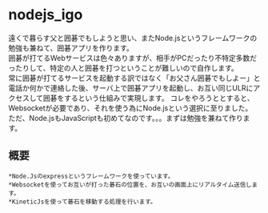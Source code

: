 nodejs_igo
==========

遠くで暮らす父と囲碁でもしようと思い、またNode.jsというフレームワークの勉強も兼ねて、囲碁アプリを作ります。  
囲碁が打てるWebサービスは色々ありますが、相手がPCだったり不特定多数だったりして、特定の人と囲碁を打つということが難しいので自作します。  
常に囲碁が打てるサービスを起動する訳ではなく「お父さん囲碁でもしよー」と電話か何かで連絡した後、サーバ上で囲碁アプリを起動し、お互い同じULRにアクセスして囲碁をするという仕組みで実現します。
コレをやろうととすると、Websocketが必要であり、それを使う為にNode.jsという選択に至りました。
ただ、Node.jsもJavaScriptも初めてなのです。。。まずは勉強を兼ねて作ります。

概要
----------
    *Node.Jsのexpressというフレームワークを使っています。
    *Websocketを使ってお互いが打った碁石の位置を、お互いの画面上にリアルタイム送信します。
    *KineticJsを使って碁石を移動する処理を行います。
